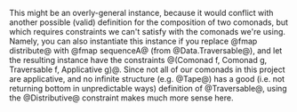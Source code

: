 This might be an overly-general instance, because it would conflict with another possible (valid) definition for the composition of two comonads, but which requires constraints we can't satisfy with the comonads we're using. Namely, you can also instantiate this instance if you replace @fmap distribute@ with @fmap sequenceA@ (from @Data.Traversable@), and let the resulting instance have the constraints @(Comonad f, Comonad g, Traversable f, Applicative g)@. Since not all of our comonads in this project are applicative, and no infinite structure (e.g. @Tape@) has a good (i.e. not returning bottom in unpredictable ways) definition of @Traversable@, using the @Distributive@ constraint makes much more sense here. 
